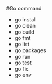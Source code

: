 #Go command

* go install
* go clean
* go build
* go fmt
* go list
* go packages
* go run
* go test
* go fix
* go env